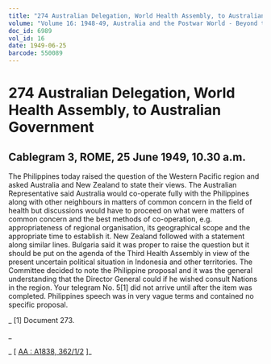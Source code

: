 ```yaml
---
title: "274 Australian Delegation, World Health Assembly, to Australian Government"
volume: "Volume 16: 1948-49, Australia and the Postwar World - Beyond the Region"
doc_id: 6989
vol_id: 16
date: 1949-06-25
barcode: 550089
---
```


# 274 Australian Delegation, World Health Assembly, to Australian Government

## Cablegram 3, ROME, 25 June 1949, 10.30 a.m.

The Philippines today raised the question of the Western Pacific region and asked Australia and New Zealand to state their views. The Australian Representative said Australia would co-operate fully with the Philippines along with other neighbours in matters of common concern in the field of health but discussions would have to proceed on what were matters of common concern and the best methods of co-operation, e.g. appropriateness of regional organisation, its geographical scope and the appropriate time to establish it. New Zealand followed with a statement along similar lines. Bulgaria said it was proper to raise the question but it should be put on the agenda of the Third Health Assembly in view of the present uncertain political situation in Indonesia and other territories. The Committee decided to note the Philippine proposal and it was the general understanding that the Director General could if he wished consult Nations in the region. Your telegram No. 5[1] did not arrive until after the item was completed. Philippines speech was in very vague terms and contained no specific proposal.

_ [1] Document 273.

_

_ [ [AA : A1838, 362/1/2](http://www.naa.gov.au/cgi-bin/Search?O=I&Number=550089) ]_
